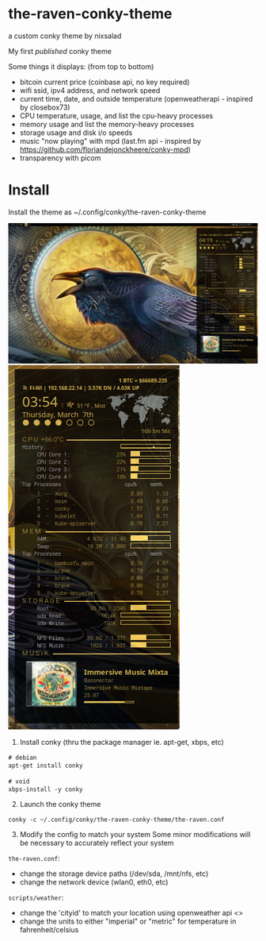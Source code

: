 # the-raven-conky-theme
a custom conky theme by nixsalad

My first *published* conky theme

Some things it displays: (from top to bottom)
- bitcoin current price (coinbase api, no key required)
- wifi ssid, ipv4 address, and network speed
- current time, date, and outside temperature (openweatherapi - inspired by closebox73)
- CPU temperature, usage, and list the cpu-heavy processes
- memory usage and list the memory-heavy processes
- storage usage and disk i/o speeds
- music "now playing" with mpd (last.fm api - inspired by https://github.com/floriandejonckheere/conky-mpd)
- transparency with picom 

# Install
Install the theme as ~/.config/conky/the-raven-conky-theme

![](screenshot.png)
![](screenshot2.png)

1. Install conky (thru the package manager ie. apt-get, xbps, etc)
```
# debian
apt-get install conky

# void
xbps-install -y conky
```

2. Launch the conky theme
```
conky -c ~/.config/conky/the-raven-conky-theme/the-raven.conf
```

3. Modify the config to match your system
Some minor modifications will be necessary to accurately reflect your system

`the-raven.conf`:
- change the storage device paths (/dev/sda, /mnt/nfs, etc) 
- change the network device (wlan0, eth0, etc)

`scripts/weather`:
- change the 'cityid' to match your location using openweather api <>
- change the units to either "imperial" or "metric" for temperature in fahrenheit/celsius

